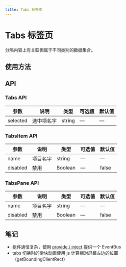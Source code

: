 ```yaml
---
title: Tabs 标签页
---
```


# Tabs 标签页
分隔内容上有关联但属于不同类别的数据集合。

## 使用方法

<ClientOnly>
<tabs-demos />
</ClientOnly>


## API

### Tabs API

| 参数       | 说明    | 类型     | 可选值 | 默认值 |
|----------|-------|--------|-----|-----|
| selected | 选中项名字 | string | —   | —   |

### TabsItem API

| 参数       | 说明   | 类型      | 可选值 | 默认值   |
|----------|------|---------|-----|-------|
| name     | 项目名字 | string  | —   | —     |
| disabled | 禁用   | Boolean | —   | false |

### TabsPane API

| 参数       | 说明   | 类型      | 可选值 | 默认值   |
|----------|------|---------|-----|-------|
| name     | 项目名字 | string  | —   | —     |
| disabled | 禁用   | Boolean | —   | false |

## 笔记
- 组件通信复杂，使用 [provide / inject](https://cn.vuejs.org/v2/api/#provide-inject) 提供一个
EventBus
- tabs 切换时的滑块动画使用 js 计算相对屏幕左边的位置 （getBoundingClientRect）